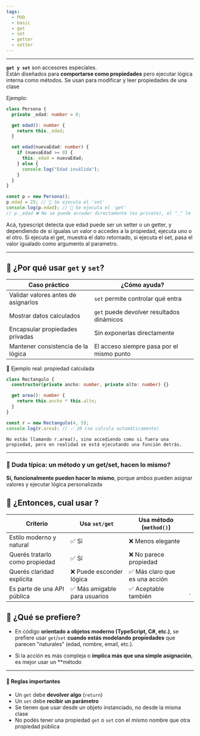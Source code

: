 ```yaml
---
tags:
  - POO
  - basic
  - get
  - set
  - getter
  - setter
---
```

---

**`get y set`** son  accesores especiales.  
Están diseñados para **comportarse como propiedades** pero ejecutar lógica interna como métodos. Se usan para modificar y leer propiedades de una clase

Ejemplo:
```ts
class Persona {
  private _edad: number = 0;

  get edad(): number {
    return this._edad;
  }

  set edad(nuevaEdad: number) {
    if (nuevaEdad >= 0) {
      this._edad = nuevaEdad;
    } else {
      console.log("Edad inválida");
    }
  }
}

const p = new Persona();
p.edad = 25; // 🔁 Se ejecuta el 'set'
console.log(p.edad); // 🔁 Se ejecuta el 'get'
// p._edad ❌ No se puede acceder directamente (es private), el "_" le da un nombre distinto a la propiedad, usar p.edad y p._edad no es lo mismo.

```
Acá, typescript detecta que edad puede ser un setter o un getter, y dependiendo de si igualas un valor o accedes a la propiedad, ejecuta uno o el otro. Si ejecuta el get, muestra el dato retornado, si ejecuta el set, pasa el valor igualado como argumento al parametro.

----

## 🧩 ¿Por qué usar `get` y `set`?

|Caso práctico|¿Cómo ayuda?|
|---|---|
|Validar valores antes de asignarlos|`set` permite controlar qué entra|
|Mostrar datos calculados|`get` puede devolver resultados dinámicos|
|Encapsular propiedades privadas|Sin exponerlas directamente|
|Mantener consistencia de la lógica|El acceso siempre pasa por el mismo punto|

🎯 Ejemplo real: propiedad calculada
```ts
class Rectangulo {
  constructor(private ancho: number, private alto: number) {}

  get area(): number {
    return this.ancho * this.alto;
  }
}

const r = new Rectangulo(4, 5);
console.log(r.area); // ✅ 20 (se calcula automáticamente)

```
`No estás llamando r.area(), sino accediendo como si fuera una propiedad, pero en realidad se está ejecutando una función detrás.`

---

### 🧠 Duda típica: un método y un get/set, hacen lo mismo?

**Sí, funcionalmente pueden hacer lo mismo**, porque ambos pueden asignar valores y ejecutar lógica personalizada

## 🎯 ¿Entonces, cual usar ?

| Criterio                       | Usa `set/get`                | Usa método (`method()`)       |     |
| ------------------------------ | ---------------------------- | ----------------------------- | --- |
| Estilo moderno y natural       | ✅ Sí                         | ❌ Menos elegante              |     |
| Querés tratarlo como propiedad | ✅ Sí                         | ❌ No parece propiedad         |     |
| Querés claridad explícita      | ❌ Puede esconder lógica      | ✅ Más claro que es una acción |     |
| Es parte de una API pública    | ✅ Más amigable para usuarios | ✅ Aceptable también           | .   |

## 🧩 ¿Qué se prefiere?

- En código **orientado a objetos moderno (TypeScript, C#, etc.)**, se prefiere usar `get`/`set` **cuando estás modelando propiedades** que parecen "naturales" (edad, nombre, email, etc.).

- Si la acción es más compleja o **implica más que una simple asignación**, es mejor usar un **método


------

#### 🛑 Reglas importantes

-  Un `get` debe **devolver algo** (`return`)
-  Un `set` debe **recibir un parámetro**
-  Se tienen que usar desde un objeto instanciado, no desde la misma clase
-  No podés tener una propiedad `get` o `set` con el mismo nombre que otra propiedad pública